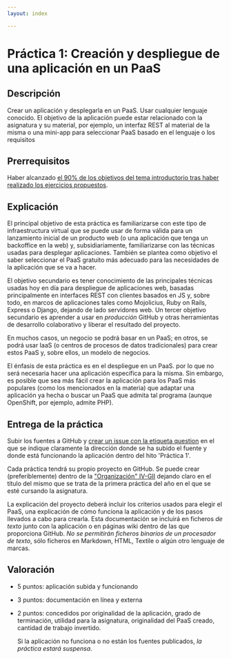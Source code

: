 ```yaml
---
layout: index

---
```


Práctica 1: Creación y despliegue de una aplicación en un PaaS
=====================================

Descripción
-----------------

Crear un  aplicación y desplegarla en un PaaS. Usar cualquier
lenguaje conocido. El objetivo de la aplicación puede estar
relacionado con la asignatura y su material, por ejemplo, un interfaz
REST al material de la misma o una mini-app para seleccionar PaaS
basado en el lenguaje o los requisitos  

Prerrequisitos
--------------------

Haber alcanzado
[el 90% de los objetivos del tema introductorio tras haber realizado los ejercicios propuestos](Intro:concepto_y_soporte_fisico). 

Explicación
----------------

El principal objetivo de esta práctica es familiarizarse con este tipo
de infraestructura virtual que se puede usar de forma válida para un
lanzamiento inicial de un producto web (o una aplicación que tenga un
backoffice en la web) y, subsidiariamente, familiarizarse con las
técnicas usadas para desplegar aplicaciones. También se plantea como
objetivo el saber seleccionar el PaaS gratuito más adecuado para las
necesidades de la aplicación que se va a hacer.

El objetivo secundario es tener conocimiento de las principales
técnicas usadas hoy en día para despliegue de aplicaciones web,
basadas principalmente en interfaces REST con clientes basados en JS
y, sobre todo, en marcos de aplicaciones tales como Mojolicius, Ruby
on Rails, Express o Django, dejando de lado servidores web. Un tercer
objetivo secundario es aprender a usar en *producción* GitHub y otras
herramientas de desarrollo colaborativo y liberar el resultado del
proyecto. 

En muchos casos, un negocio se podrá basar en un PaaS; en otros, se
podrá usar IaaS (o centros de procesos de datos tradicionales) para
crear estos PaaS y, sobre ellos, un modelo de negocios. 

El énfasis de esta práctica es en el despliegue en un PaaS. por lo que
no será necesaria hacer una aplicación específica para la misma. Sin
embargo, es posible que sea más fácil crear la aplicación para los
PaaS más populares (como los mencionados en la materia) que adaptar
una aplicación ya hecha o buscar un PaaS que admita tal programa
(aunque OpenShift, por ejemplo, admite PHP).

Entrega de la práctica
--------------------------------

Subir los fuentes a GitHub y
[crear un issue con la etiqueta question](https://github.com/IV-GII/GII-2013/issues/new) en el
que se indique claramente la dirección donde se ha subido el fuente y
donde está funcionando la aplicación dentro del hito 'Práctica 1'. 

Cada práctica tendrá su propio proyecto en GitHub. Se puede crear (preferiblemente)
dentro de la ["Organización" IV-GII](https://github.com/IV-GII)
dejando claro en el título del mismo que se trata de la primera
práctica del año en el que se esté cursando la asignatura. 

La explicación del proyecto deberá incluir los criterios usados para
elegir el PaaS, una explicación de cómo funciona la aplicación y de
los pasos llevados a cabo para crearla. Esta documentación se incluirá
en ficheros *de texto* junto con la aplicación o en páginas wiki
dentro de las que proporciona GitHub. *No se permitirán ficheros
binarios de un procesador de texto*, sólo ficheros en Markdown, HTML,
Textile o algún otro lenguaje de marcas. 

Valoración
--------------

* 5 puntos: aplicación subida y funcionando
* 3 puntos: documentación en línea y externa
* 2 puntos: concedidos por originalidad de la aplicación, grado de
  terminación, utilidad para la asignatura, originalidad del PaaS
  creado, cantidad de trabajo invertido. 
  
  Si la aplicación no funciona o no están los fuentes publicados, *la
  práctica estará suspensa*.
